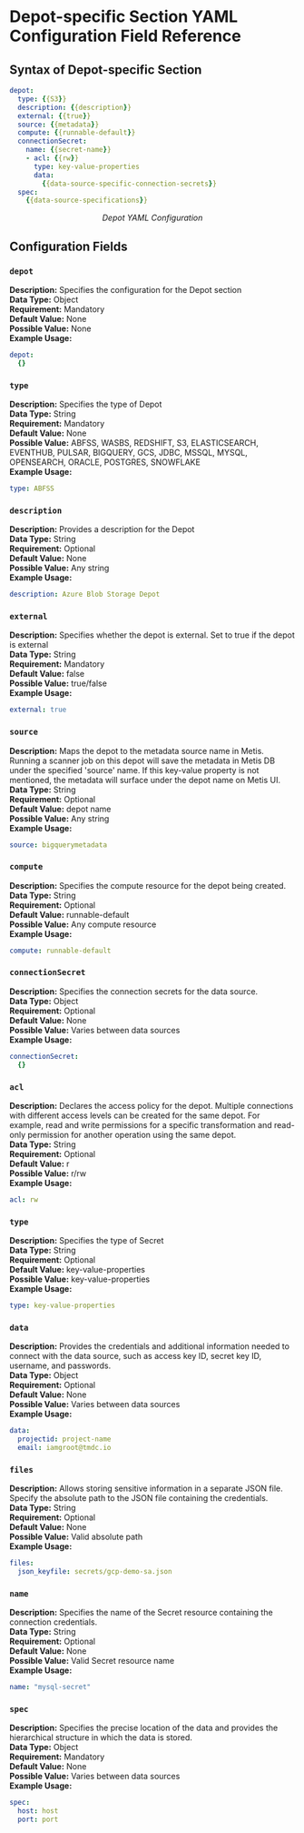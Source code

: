 # Depot-specific Section YAML Configuration Field Reference

## Syntax of Depot-specific Section

```yaml
depot:
  type: {{S3}}                                          
  description: {{description}}
  external: {{true}}
  source: {{metadata}}
  compute: {{runnable-default}}
  connectionSecret:                                
    name: {{secret-name}}
    - acl: {{rw}}
      type: key-value-properties
      data:
        {{data-source-specific-connection-secrets}}
  spec:
    {{data-source-specifications}}
```
<center><i> Depot YAML Configuration </i></center>

## Configuration Fields

### **`depot`**
<b>Description:</b> Specifies the configuration for the Depot section <br>
<b>Data Type:</b> Object <br>
<b>Requirement:</b> Mandatory <br>
<b>Default Value:</b> None <br>
<b>Possible Value:</b> None <br>
<b>Example Usage:</b>

```yaml
depot:
  {}
```

### **`type`**
<b>Description:</b> Specifies the type of Depot <br>
<b>Data Type:</b> String <br>
<b>Requirement:</b> Mandatory <br>
<b>Default Value:</b> None <br>
<b>Possible Value:</b> ABFSS, WASBS, REDSHIFT, S3, ELASTICSEARCH, EVENTHUB, PULSAR, BIGQUERY, GCS, JDBC, MSSQL, MYSQL, OPENSEARCH, ORACLE, POSTGRES, SNOWFLAKE <br>
<b>Example Usage:</b>
```yaml
type: ABFSS
```

### **`description`**
<b>Description:</b> Provides a description for the Depot <br>
<b>Data Type:</b> String <br>
<b>Requirement:</b> Optional <br>
<b>Default Value:</b> None <br>
<b>Possible Value:</b> Any string <br>
<b>Example Usage:</b>
```yaml
description: Azure Blob Storage Depot
```

### **`external`**
<b>Description:</b> Specifies whether the depot is external. Set to true if the depot is external<br>
<b>Data Type:</b> String <br>
<b>Requirement:</b> Mandatory <br>
<b>Default Value:</b> false <br>
<b>Possible Value:</b> true/false <br>
<b>Example Usage:</b>
```yaml
external: true
```

### **`source`**
<b>Description:</b> Maps the depot to the metadata source name in Metis. Running a scanner job on this depot will save the metadata in Metis DB under the specified 'source' name. If this key-value property is not mentioned, the metadata will surface under the depot name on Metis UI.<br>
<b>Data Type:</b> String <br>
<b>Requirement:</b> Optional <br>
<b>Default Value:</b> depot name <br>
<b>Possible Value:</b> Any string <br>
<b>Example Usage:</b>

```yaml
source: bigquerymetadata
```

### **`compute`**
<b>Description:</b> Specifies the compute resource for the depot being created.<br>
<b>Data Type:</b> String <br>
<b>Requirement:</b> Optional <br>
<b>Default Value:</b> runnable-default <br>
<b>Possible Value:</b> Any compute resource <br>
<b>Example Usage:</b>

```yaml
compute: runnable-default
```

### **`connectionSecret`**
<b>Description:</b> Specifies the connection secrets for the data source.<br>
<b>Data Type:</b> Object <br>
<b>Requirement:</b> Optional <br>
<b>Default Value:</b> None <br>
<b>Possible Value:</b> Varies between data sources <br>
<b>Example Usage:</b>
```yaml
connectionSecret:
  {} 
```

### **`acl`**
<b>Description:</b> Declares the access policy for the depot. Multiple connections with different access levels can be created for the same depot. For example, read and write permissions for a specific transformation and read-only permission for another operation using the same depot. <br>
<b>Data Type:</b> String <br>
<b>Requirement:</b> Optional <br>
<b>Default Value:</b> r <br>
<b>Possible Value:</b> r/rw <br>
<b>Example Usage:</b>

```yaml
acl: rw
```

### **`type`**
<b>Description:</b> Specifies the type of Secret<br>
<b>Data Type:</b> String <br>
<b>Requirement:</b> Optional <br>
<b>Default Value:</b> key-value-properties <br>
<b>Possible Value:</b> key-value-properties <br>
<b>Example Usage:</b>

```yaml
type: key-value-properties 
```

### **`data`**
<b>Description:</b> Provides the credentials and additional information needed to connect with the data source, such as access key ID, secret key ID, username, and passwords. <br>
<b>Data Type:</b> Object <br>
<b>Requirement:</b> Optional <br>
<b>Default Value:</b> None <br>
<b>Possible Value:</b> Varies between data sources <br>
<b>Example Usage:</b>

```yaml
data:
  projectid: project-name
  email: iamgroot@tmdc.io
```

### **`files`**
<b>Description:</b> Allows storing sensitive information in a separate JSON file. Specify the absolute path to the JSON file containing the credentials.<br>
<b>Data Type:</b> String <br>
<b>Requirement:</b> Optional <br>
<b>Default Value:</b> None <br>
<b>Possible Value:</b> Valid absolute path <br>
<b>Example Usage:</b>

```yaml
files:
  json_keyfile: secrets/gcp-demo-sa.json
```

### **`name`**
<b>Description:</b> Specifies the name of the Secret resource containing the connection credentials.
<br>
<b>Data Type:</b> String <br>
<b>Requirement:</b> Optional <br>
<b>Default Value:</b> None <br>
<b>Possible Value:</b> Valid Secret resource name <br>
<b>Example Usage:</b>

```yaml
name: "mysql-secret"
```

### **`spec`**
<b>Description:</b> Specifies the precise location of the data and provides the hierarchical structure in which the data is stored. <br>
<b>Data Type:</b> Object <br>
<b>Requirement:</b> Mandatory <br>
<b>Default Value:</b> None <br>
<b>Possible Value:</b> Varies between data sources <br>
<b>Example Usage:</b>

```yaml
spec:
  host: host
  port: port
```
